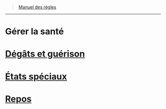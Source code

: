 ﻿---
!Items
Id: manage_health_hd.md#gérer-la-santé
RootId: manage_health_hd.md
ParentLink: index.md
Name: Gérer la santé
ParentName: Manuel des règles
NameLevel: 1
Attributes: {}
---
>  [Manuel des règles](index.md)

---


# Gérer la santé



# [Dégâts et guérison](hd_damage_healing.md)



# [États spéciaux](hd_conditions.md)



# [Repos](hd_resting.md)

